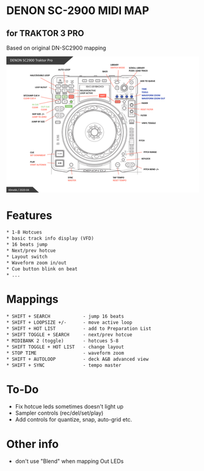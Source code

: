 # DENON SC-2900 MIDI MAP 
## for TRAKTOR 3 PRO

Based on original DN-SC2900 mapping


![](assets/sc2900_midi-traktor.jpg)
# Features

	* 1-8 Hotcues
	* basic track info display (VFD)
	* 16 beats jump
	* Next/prev hotcue
	* Layout switch
	* Waveform zoom in/out
	* Cue button blink on beat
	* ...

# Mappings

	* SHIFT + SEARCH 			- jump 16 beats
	* SHIFT + LOOPSIZE +/-		- move active loop
	* SHIFT + HOT LIST			- add to Preparation List
	* SHIFT TOGGLE + SEARCH 	- next/prev hotcue
	* MIDIBANK 2 (toggle)		- hotcues 5-8
	* SHIFT TOGGLE + HOT LIST	- change layout
	* STOP TIME					- waveform zoom
	* SHIFT + AUTOLOOP			- deck A&B advanced view
	* SHIFT + SYNC				- tempo master

# To-Do

  * Fix hotcue leds sometimes doesn't light up
  * Sampler controls (rec/del/set/play)
  * Add controls for quantize, snap, auto-grid etc.

# Other info

  - don't use "Blend" when mapping Out LEDs
